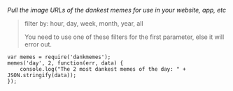 *Pull the image URLs of the dankest memes for use in your website, app, etc*

> filter by: hour, day, week, month, year, all
> 
> You need to use one of these filters for the first parameter, else it will error out.
<pre><code>var memes = require('dankmemes');
memes('day', 2, function(err, data) {
	console.log("The 2 most dankest memes of the day: " + JSON.stringify(data));
});
</code></pre>
